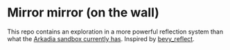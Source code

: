 # Mirror mirror (on the wall)

This repo contains an exploration in a more powerful reflection system than
what the [Arkadia sandbox currently has][status-quo]. Inspired by [bevy_reflect].

[status-quo]: https://github.com/EmbarkStudios/ark-modules/blob/main/sandbox/t1/sandbox-api/src/reflection.rs
[bevy_reflect]: https://crates.io/crates/bevy_reflect
